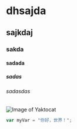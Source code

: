 # dhsajda
## sajkdaj
### sakda
#### sadada
##### sadas
###### sadasdas
![Image of Yaktocat](https://octodex.github.com/images/yaktocat.png)
``` JavaScript
var myVar = "你好，世界！";
````
